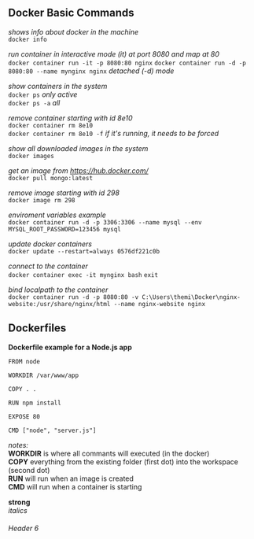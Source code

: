 ## Docker Basic Commands

_shows info about docker in the machine_  
`docker info` 

_run container in interactive mode (it) at port 8080 and map at 80_  
`docker container run -it -p 8080:80 nginx` 
`docker container run -d -p 8080:80 --name mynginx nginx` _detached (-d) mode_

_show containers in the system_  
`docker ps` _only active_  
`docker ps -a` _all_  

_remove container starting with id 8e10_  
`docker container rm 8e10`   
`docker container rm 8e10 -f` _if it's running, it needs to be forced_

_show all downloaded images in the system_  
`docker images`  

_get an image from https://hub.docker.com/_  
`docker pull mongo:latest`

_remove image starting with id 298_  
`docker image rm 298` 

_enviroment variables example_  
`docker container run -d -p 3306:3306 --name mysql --env MYSQL_ROOT_PASSWORD=123456 mysql`

_update docker containers_  
`docker update --restart=always 0576df221c0b`

_connect to the container_  
`docker container exec -it mynginx bash`
`exit`

_bind localpath to the container_  
`docker container run -d -p 8080:80 -v C:\Users\themi\Docker\nginx-website:/usr/share/nginx/html --name nginx-website nginx`

## Dockerfiles

__Dockerfile example for a Node.js app__

`FROM node`

`WORKDIR /var/www/app`

`COPY . .`

`RUN npm install`

`EXPOSE 80`

`CMD ["node", "server.js"]`

_notes:_<br>
__WORKDIR__ is where all commants will executed (in the docker)  
__COPY__ everything from the existing folder (first dot) into the workspace (second dot)  
__RUN__ will run when an image is created  
__CMD__ will run when a container is starting  



__strong__  
_italics_  
###### Header 6
